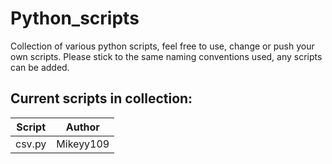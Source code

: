 Python_scripts
==============

Collection of various python scripts, feel free to use, change or push your own scripts.
Please stick to the same naming conventions used, any scripts can be added.

Current scripts in collection:
------------------------------

|    Script    |    Author    | 
|:------------:|:------------:|
|csv.py|Mikeyy109|        